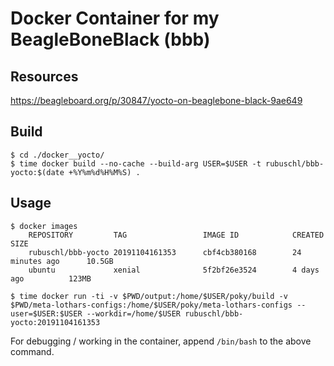 # Docker Container for my BeagleBoneBlack (bbb)


## Resources

https://beagleboard.org/p/30847/yocto-on-beaglebone-black-9ae649


## Build


```
$ cd ./docker__yocto/
$ time docker build --no-cache --build-arg USER=$USER -t rubuschl/bbb-yocto:$(date +%Y%m%d%H%M%S) .
```


## Usage

```
$ docker images
    REPOSITORY         TAG                 IMAGE ID            CREATED             SIZE
    rubuschl/bbb-yocto 20191104161353      cbf4cb380168        24 minutes ago      10.5GB
    ubuntu             xenial              5f2bf26e3524        4 days ago          123MB

$ time docker run -ti -v $PWD/output:/home/$USER/poky/build -v $PWD/meta-lothars-configs:/home/$USER/poky/meta-lothars-configs --user=$USER:$USER --workdir=/home/$USER rubuschl/bbb-yocto:20191104161353
```

For debugging / working in the container, append ``/bin/bash`` to the above command.
